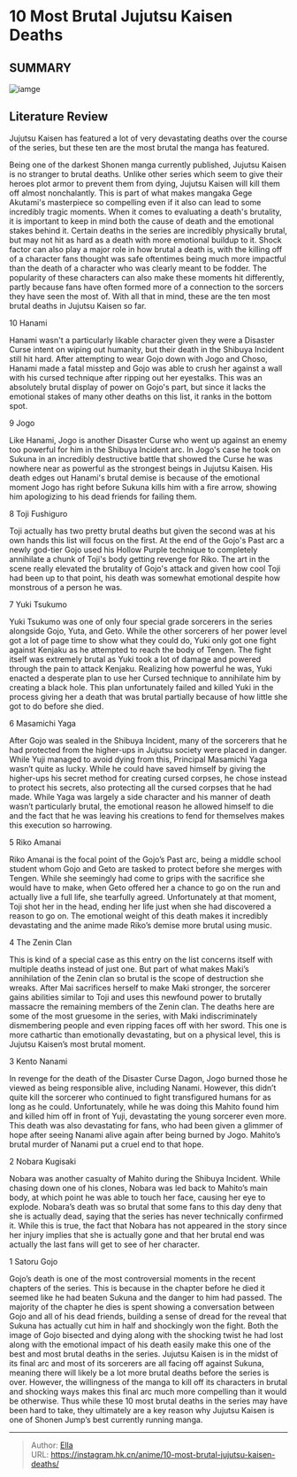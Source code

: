 # 10 Most Brutal Jujutsu Kaisen Deaths


## SUMMARY 

![iamge](https://static1.srcdn.com/wordpress/wp-content/uploads/2023/10/jujutsu-kaisen-brutal-deaths.jpg)

## Literature Review

Jujutsu Kaisen has featured a lot of very devastating deaths over the course of the series, but these ten are the most brutal the manga has featured.





Being one of the darkest Shonen manga currently published, Jujutsu Kaisen is no stranger to brutal deaths. Unlike other series which seem to give their heroes plot armor to prevent them from dying, Jujutsu Kaisen will kill them off almost nonchalantly. This is part of what makes mangaka Gege Akutami&#39;s masterpiece so compelling even if it also can lead to some incredibly tragic moments.
When it comes to evaluating a death&#39;s brutality, it is important to keep in mind both the cause of death and the emotional stakes behind it. Certain deaths in the series are incredibly physically brutal, but may not hit as hard as a death with more emotional buildup to it. Shock factor can also play a major role in how brutal a death is, with the killing off of a character fans thought was safe oftentimes being much more impactful than the death of a character who was clearly meant to be fodder. The popularity of these characters can also make these moments hit differently, partly because fans have often formed more of a connection to the sorcers they have seen the most of. With all that in mind, these are the ten most brutal deaths in Jujutsu Kaisen so far.









 








 10  Hanami 
        

Hanami wasn&#39;t a particularly likable character given they were a Disaster Curse intent on wiping out humanity, but their death in the Shibuya Incident still hit hard. After attempting to wear Gojo down with Jogo and Choso, Hanami made a fatal misstep and Gojo was able to crush her against a wall with his cursed technique after ripping out her eyestalks. This was an absolutely brutal display of power on Gojo&#39;s part, but since it lacks the emotional stakes of many other deaths on this list, it ranks in the bottom spot.





 9  Jogo 
        

Like Hanami, Jogo is another Disaster Curse who went up against an enemy too powerful for him in the Shibuya Incident arc. In Jogo&#39;s case he took on Sukuna in an incredibly destructive battle that showed the Curse he was nowhere near as powerful as the strongest beings in Jujutsu Kaisen. His death edges out Hanami&#39;s brutal demise is because of the emotional moment Jogo has right before Sukuna kills him with a fire arrow, showing him apologizing to his dead friends for failing them.





 8  Toji Fushiguro 
        

Toji actually has two pretty brutal deaths but given the second was at his own hands this list will focus on the first. At the end of the Gojo&#39;s Past arc a newly god-tier Gojo used his Hollow Purple technique to completely annihilate a chunk of Toji&#39;s body getting revenge for Riko. The art in the scene really elevated the brutality of Gojo&#39;s attack and given how cool Toji had been up to that point, his death was somewhat emotional despite how monstrous of a person he was.





 7  Yuki Tsukumo 
        

Yuki Tsukumo was one of only four special grade sorcerers in the series alongside Gojo, Yuta, and Geto. While the other sorcerers of her power level got a lot of page time to show what they could do, Yuki only got one fight against Kenjaku as he attempted to reach the body of Tengen. The fight itself was extremely brutal as Yuki took a lot of damage and powered through the pain to attack Kenjaku. Realizing how powerful he was, Yuki enacted a desperate plan to use her Cursed technique to annihilate him by creating a black hole. This plan unfortunately failed and killed Yuki in the process giving her a death that was brutal partially because of how little she got to do before she died.





 6  Masamichi Yaga 
        

After Gojo was sealed in the Shibuya Incident, many of the sorcerers that he had protected from the higher-ups in Jujutsu society were placed in danger. While Yuji managed to avoid dying from this, Principal Masamichi Yaga wasn’t quite as lucky. While he could have saved himself by giving the higher-ups his secret method for creating cursed corpses, he chose instead to protect his secrets, also protecting all the cursed corpses that he had made. While Yaga was largely a side character and his manner of death wasn’t particularly brutal, the emotional reason he allowed himself to die and the fact that he was leaving his creations to fend for themselves makes this execution so harrowing.





 5  Riko Amanai 
        

Riko Amanai is the focal point of the Gojo’s Past arc, being a middle school student whom Gojo and Geto are tasked to protect before she merges with Tengen. While she seemingly had come to grips with the sacrifice she would have to make, when Geto offered her a chance to go on the run and actually live a full life, she tearfully agreed. Unfortunately at that moment, Toji shot her in the head, ending her life just when she had discovered a reason to go on. The emotional weight of this death makes it incredibly devastating and the anime made Riko’s demise more brutal using music.





 4  The Zenin Clan 
        

This is kind of a special case as this entry on the list concerns itself with multiple deaths instead of just one. But part of what makes Maki’s annihilation of the Zenin clan so brutal is the scope of destruction she wreaks. After Mai sacrifices herself to make Maki stronger, the sorcerer gains abilities similar to Toji and uses this newfound power to brutally massacre the remaining members of the Zenin clan. The deaths here are some of the most gruesome in the series, with Maki indiscriminately dismembering people and even ripping faces off with her sword. This one is more cathartic than emotionally devastating, but on a physical level, this is Jujutsu Kaisen’s most brutal moment.





 3  Kento Nanami 
        

In revenge for the death of the Disaster Curse Dagon, Jogo burned those he viewed as being responsible alive, including Nanami. However, this didn’t quite kill the sorcerer who continued to fight transfigured humans for as long as he could. Unfortunately, while he was doing this Mahito found him and killed him off in front of Yuji, devastating the young sorcerer even more. This death was also devastating for fans, who had been given a glimmer of hope after seeing Nanami alive again after being burned by Jogo. Mahito’s brutal murder of Nanami put a cruel end to that hope.





 2  Nobara Kugisaki 
        

Nobara was another casualty of Mahito during the Shibuya Incident. While chasing down one of his clones, Nobara was led back to Mahito’s main body, at which point he was able to touch her face, causing her eye to explode. Nobara’s death was so brutal that some fans to this day deny that she is actually dead, saying that the series has never technically confirmed it. While this is true, the fact that Nobara has not appeared in the story since her injury implies that she is actually gone and that her brutal end was actually the last fans will get to see of her character.





 1  Satoru Gojo 
        

Gojo’s death is one of the most controversial moments in the recent chapters of the series. This is because in the chapter before he died it seemed like he had beaten Sukuna and the danger to him had passed. The majority of the chapter he dies is spent showing a conversation between Gojo and all of his dead friends, building a sense of dread for the reveal that Sukuna has actually cut him in half and shockingly won the fight. Both the image of Gojo bisected and dying along with the shocking twist he had lost along with the emotional impact of his death easily make this one of the best and most brutal deaths in the series.
Jujutsu Kaisen is in the midst of its final arc and most of its sorcerers are all facing off against Sukuna, meaning there will likely be a lot more brutal deaths before the series is over. However, the willingness of the manga to kill off its characters in brutal and shocking ways makes this final arc much more compelling than it would be otherwise. Thus while these 10 most brutal deaths in the series may have been hard to take, they ultimately are a key reason why Jujutsu Kaisen is one of Shonen Jump’s best currently running manga.

---

> Author: [Ella](https://instagram.hk.cn/)  
> URL: https://instagram.hk.cn/anime/10-most-brutal-jujutsu-kaisen-deaths/  

